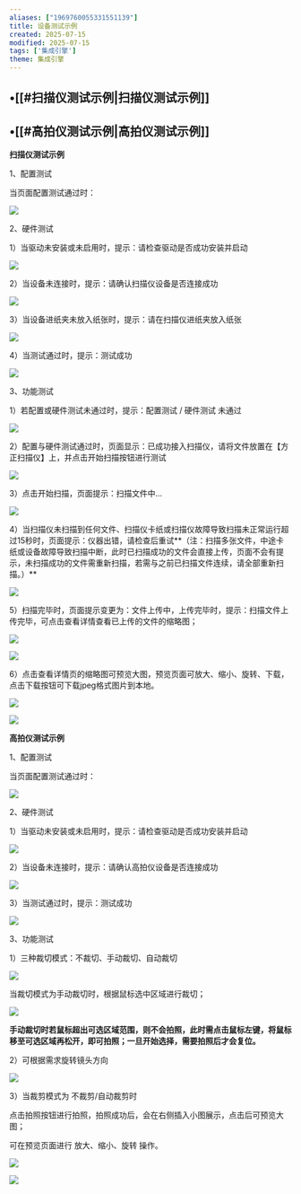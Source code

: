 ```yaml
---
aliases: ["1969760055331551139"]
title: 设备测试示例
created: 2025-07-15
modified: 2025-07-15
tags: ['集成引擎']
theme: 集成引擎
---
```


## •[[#扫描仪测试示例|扫描仪测试示例]]

## •[[#高拍仪测试示例|高拍仪测试示例]]

**扫描仪测试示例**

1、配置测试

当页面配置测试通过时：

![](12a684dbe4050795072afa526a83f384.jpg)

2、硬件测试

1）当驱动未安装或未启用时，提示：请检查驱动是否成功安装并启动

![](76481982a302adfb7bb4543408239fd2.jpg)

2）当设备未连接时，提示：请确认扫描仪设备是否连接成功

![](0ddb802e32722acbfdfb61f92c4b2abb.jpg)

3）当设备进纸夹未放入纸张时，提示：请在扫描仪进纸夹放入纸张

![](7d11672b65212f30affdc321fc493990.jpg)

4）当测试通过时，提示：测试成功

![](69091e6232af25c844c9ac34dffa8636.jpg)

3、功能测试

1）若配置或硬件测试未通过时，提示：配置测试 / 硬件测试 未通过

![](a09f4efc8723445218faefc5fa1424db.jpg)

2）配置与硬件测试通过时，页面显示：已成功接入扫描仪，请将文件放置在【方正扫描仪】上，并点击开始扫描按钮进行测试

![](baae90a23e10b7241b97af0bcea5e08f.jpg)

3）点击开始扫描，页面提示：扫描文件中...

![](e1bd8e86975af21d49a5760c5ac8a58d.jpg)

4）当扫描仪未扫描到任何文件、扫描仪卡纸或扫描仪故障导致扫描未正常运行超过15秒时，页面提示：仪器出错，请检查后重试**（注：扫描多张文件，中途卡纸或设备故障导致扫描中断，此时已扫描成功的文件会直接上传，页面不会有提示，未扫描成功的文件需重新扫描，若需与之前已扫描文件连续，请全部重新扫描。）**

![](4aaffa42df4dd4c60d72022f0b74f43f.jpg)

5）扫描完毕时，页面提示变更为：文件上传中，上传完毕时，提示：扫描文件上传完毕，可点击查看详情查看已上传的文件的缩略图；

![](728c4df40fd326c77cb9106ec9aa22d8.jpg)

![](6f77201f0f4f14d3e93061981bacd492.jpg)

6）点击查看详情页的缩略图可预览大图，预览页面可放大、缩小、旋转、下载，点击下载按钮可下载jpeg格式图片到本地。

![](22b2cb498f45c5f5d3324e48d3786d08.jpg)

![](e98c013282d875cb9ae77063af31f61a.jpg)

**高拍仪测试示例**

1、配置测试

当页面配置测试通过时：

![](c61fe03acdf02f34ad4a5d22e1e9811b.jpg)

2、硬件测试

1）当驱动未安装或未启用时，提示：请检查驱动是否成功安装并启动

![](3af1969486a68fce479b07e302f13bf4.jpg)

2）当设备未连接时，提示：请确认高拍仪设备是否连接成功

![](da98273f56bddc5b30bb3cb74ef0eec9.jpg)

3）当测试通过时，提示：测试成功

![](8a9e119a90ab95d581d108482fcfadf3.jpg)

3、功能测试

1）三种裁切模式：不裁切、手动裁切、自动裁切

![](497da486b53b8644f33595cfa83761c4.jpg)

当裁切模式为手动裁切时，根据鼠标选中区域进行裁切；

![](7f9d8b4e3144cc0888909b4ec606a3d9.jpg)

**手动裁切时若鼠标超出可选区域范围，则不会拍照，此时需点击鼠标左键，将鼠标移至可选区域再松开，即可拍照；一旦开始选择，需要拍照后才会复位。**

2）可根据需求旋转镜头方向

![](daef6622a11201134dc9e397a3085729.jpg)

3）当裁剪模式为 不裁剪/自动裁剪时

点击拍照按钮进行拍照，拍照成功后，会在右侧插入小图展示，点击后可预览大图；

可在预览页面进行 放大、缩小、旋转 操作。

![](c3ae35dde0f6f971707d4f9f19bcc815.jpg)

**![](add2c9d75003c689c1e9003693b80234.jpg)**